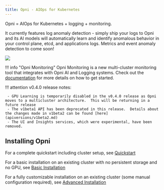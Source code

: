 ```yaml
---
title: Opni - AIOps for Kubernetes
---
```

 
Opni = AIOps for Kubernetes + logging + monitoring. 

It currently features log anomaly detection - simply ship your logs to Opni and its AI models will automatically learn and identify anomalous behavior in your control plane, etcd, and applications logs. Metrics and event anomaly detection to come soon!

[![](https://opni-public.s3.us-east-2.amazonaws.com/opni_youtube_gh.png)](https://youtu.be/DQVBwMaO_o0)

!!! info "Opni Monitoring"
    Opni Monitoring is a new multi-cluster monitoring tool that integrates with Opni AI and Logging systems. Check out the [documentation](https://rancher.github.io/opni-monitoring) for more details on how to get started.

!!! attention
    v0.4.0 release notes:
    
     - GPU Learning is temporarily disabled in the v0.4.0 release as Opni moves to a multicluster architecture.  This will be returning in a future release
     - The v1beta1 API has been deprecated in this release.  Details about the changes made in v1beta2 can be found [here](apiversions/v1beta2.md)
     - The UI and Insights services, which were experimental, have been removed.


## Installing Opni

For a complete quickstart including cluster setup, see [Quickstart](deployment/quickstart.md)

For a basic installation on an existing cluster with no persistent storage and no GPU, see [Basic Installation](deployment/basic.md)

For a fully customizable installation on an existing cluster (some manual configuration required), see [Advanced Installation](deployment/advanced.md)

